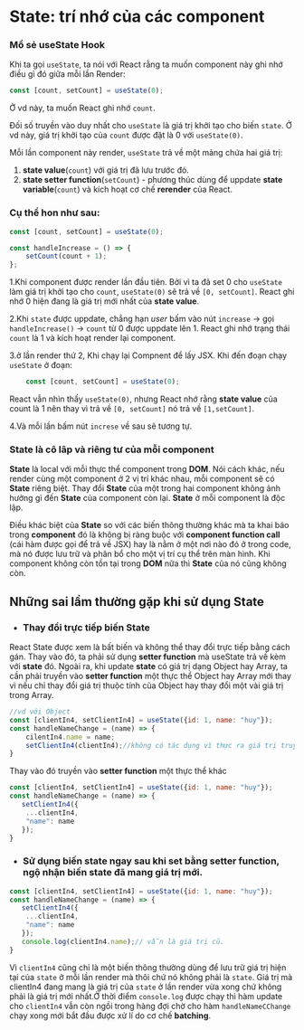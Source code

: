 # State: trí nhớ của các component

### Mổ sẻ useState Hook

Khi ta gọi `useState`, ta nói với React rằng ta muốn component này ghi nhớ điều gì đó giữa mỗi lần Render: 

```js
const [count, setCount] = useState(0);
```
Ở vd này, ta muốn React ghi nhớ `count`.

Đối số truyền vào duy nhất cho `useState` là giá trị khởi tạo cho biến `state`. Ở vd này, giá trị khởi tạo của `count` được đặt là 0 với `useState(0)`.

Mỗi lần component này render, `useState` trả về một mảng chứa hai giá trị:

1. **state value**(`count`) với giá trị đã lưu trước đó.
2. **state setter function**(`setCount`) - phương thúc dùng để uppdate **state variable**(`count`) và kích hoạt cơ chế **rerender** của React.

### Cụ thể hon như sau: 

```js
const [count, setCount] = useState(0);

const handleIncrease = () => {
    setCount(count + 1);
};
```
1.Khi component được render lần đầu tiên. Bởi vì ta đã set 0 cho `useState` làm giá trị khởi tạo cho `count`, `useState(0)` sẽ trả về  `[0, setCount]`. React ghi nhớ 0 hiện đang là giá trị mới nhất của **state value**.

2.Khi `state` được uppdate, chẳng hạn *user* bấm vào nút `increase` -> gọi `handleIncrease()` -> `count` từ 0 được uppdate lên 1. React ghi nhớ trạng thái `count` là 1 và kích hoạt render lại component.

3.ở lần render thứ 2, Khi chạy lại Compnent để lấy JSX. Khi đến đoạn chạy `useState` ở đoạn:

```js
    const [count, setCount] = useState(0);
``` 
React vẫn nhìn thấy `useState(0)`, nhưng React nhớ rằng **state value** của count là 1 nên thay vì trả về `[0, setCount]` nó trả về `[1,setCount]`.

4.Và mỗi lần bấm nút `increse` về sau sẽ tương tự.

### State là cô lâp và riêng tư của mỗi component

**State** là local với mỗi thực thể component trong **DOM**. Nói cách khác, nếu render cùng một component ở 2 vị trí khác nhau, mỗi component sẽ có **State** riêng biệt. Thay đổi **State** của một trong hai component không ảnh hưởng gì đến **State** của component còn lại. **State** ở mỗi component là độc lập.

Điều khác biệt của **State**  so với các biến thông thường khác mà ta khai báo trong **component** đó là không bị ràng buộc với **component function call** (cái hàm được gọi để trả về JSX) hay là nằm ở một nơi nào đó ở trong code, mà nó được lưu trữ và phân bổ cho một vị trí cụ thể trên màn hình. Khi component không còn tồn tại trong **DOM** nữa thì **State** của nó cũng không còn. 


## Những sai lầm thường gặp khi sử dụng State 

- ### Thay đổi trực tiếp biến State
React State được xem là bất biến và không thể thay đổi trực tiếp bằng cách gán. Thay vào đó, ta phải sử dụng **setter function** mà useState trả về kèm với **state**  đó. Ngoài ra, khi update **state** có giá trị dạng Object hay Array, ta cần phải truyền vào **setter function** một thực thể Object hay Array mới thay vì nếu chỉ thay đổi giá trị thuộc tính của Object hay thay đổi một vài giá trị trong Array. 

```js
//vd với Object
const [clientIn4, setClientIn4] = useState({id: 1, name: "huy"});
const handleNameChange = (name) => {
    cilentIn4.name = name;
    setClientIn4(clientIn4);//không có tác dụng vì thực ra giá trị truyền vào setter function không có gì thay đổi so với state trc đó-vẫn cùng trỏ đến 1 object -> state không được uppdate.
}
```

Thay vào đó truyền vào **setter function** một thực thể khác

```js
const [clientIn4, setClientIn4] = useState({id: 1, name: "huy"});
const handleNameChange = (name) => {
   setClientIn4({
    ...clientIn4,
    "name": name 
   });
}
```

- ### Sử dụng biến state ngay sau khi set bằng setter function, ngộ nhận biến state đã mang giá trị mới.

```js
const [clientIn4, setClientIn4] = useState({id: 1, name: "huy"});
const handleNameChange = (name) => {
   setClientIn4({
    ...clientIn4,
    "name": name 
   });
   console.log(clientIn4.name);// vẫn là giá trị cũ. 
}
```
Vì `clientIn4` cũng chỉ là một biến thông thường dùng để lưu trữ giá trị hiện tại của `state` ở mỗi lần render mà thôi chứ nó không phải là `state`. Giá trị mà clientIn4 đang mang là giá trị của `state` ở lần render vừa xong chứ không phải là giá trị mới nhất.Ở thời điểm `console.log` được chạy thì hàm update cho `clientIn4` vẫn còn ngồi trong hàng đợi chờ cho hàm `handleNameCChange` chạy xong mới bắt đầu được xử lí do cơ chế **batching**. 